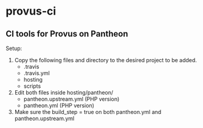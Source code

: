 # provus-ci
## CI tools for Provus on Pantheon

Setup:
1.  Copy the following files and directory to the desired project to be added.
    * .travis 
    * .travis.yml
    * hosting
    * scripts
2. Edit both files inside hosting/pantheon/
    * pantheon.upstream.yml (PHP version)
    * pantheon.yml (PHP version)
3. Make sure the build_step = true on both pantheon.yml and pantheon.upstream.yml

